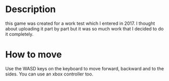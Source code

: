# Description

this game was created for a work test which I entered in 2017. I thought about uploading it part by part but it was so much work that I decided to do it completely.

# How to move

Use the WASD keys on the keyboard to move forward, backward and to the sides. You can use an xbox controller too.
